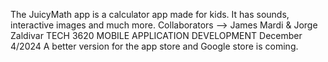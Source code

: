 The JuicyMath app is a calculator app made for kids. It has sounds, interactive images and much more.
Collaborators --> James Mardi  &  Jorge Zaldivar
TECH 3620 MOBILE APPLICATION DEVELOPMENT December 4/2024
A better version for the app store and Google store is coming. 
